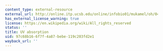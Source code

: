 ```yaml
---
content_type: external-resource
external_url: http://online.itp.ucsb.edu/online/infobio01/mukamel/oh/04.html
has_external_license_warning: true
license: https://en.wikipedia.org/wiki/All_rights_reserved
status: ''
title: UV absorption
uid: 97c68b16-6f7f-4a87-bebe-119c203fd2e1
wayback_url: ''
---
```

